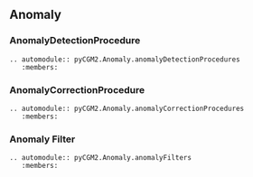 ## Anomaly

### AnomalyDetectionProcedure

```{eval-rst}
.. automodule:: pyCGM2.Anomaly.anomalyDetectionProcedures
   :members:
```

### AnomalyCorrectionProcedure
```{eval-rst}
.. automodule:: pyCGM2.Anomaly.anomalyCorrectionProcedures
   :members:
```

### Anomaly Filter

```{eval-rst}
.. automodule:: pyCGM2.Anomaly.anomalyFilters
   :members:
```
